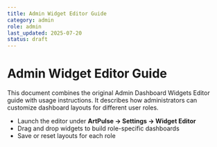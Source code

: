 ```yaml
---
title: Admin Widget Editor Guide
category: admin
role: admin
last_updated: 2025-07-20
status: draft
---
```


# Admin Widget Editor Guide

This document combines the original Admin Dashboard Widgets Editor guide with
usage instructions. It describes how administrators can customize dashboard
layouts for different user roles.

- Launch the editor under **ArtPulse → Settings → Widget Editor**
- Drag and drop widgets to build role-specific dashboards
- Save or reset layouts for each role

